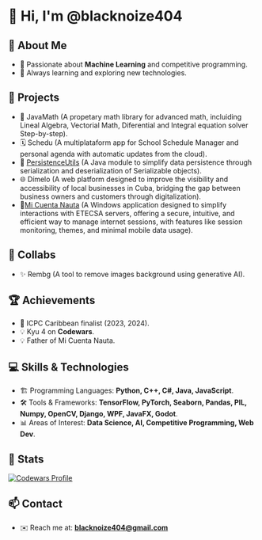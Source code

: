 # 👋 Hi, I'm @blacknoize404

## 🚀 About Me
- 🤖 Passionate about **Machine Learning** and competitive programming.
- 📌 Always learning and exploring new technologies.

## 🧱 Projects
- 🔢 JavaMath (A propetary math library for advanced math, incluiding Lineal Algebra, Vectorial Math, Diferential and Integral equation solver Step-by-step).
- 🗓️ Schedu (A multiplataform app for School Schedule Manager and personal agenda with automatic updates from the cloud).
- 💾 [PersistenceUtils](https://github.com/blacknoize404/PersistenceUtils) (A Java module to simplify data persistence through serialization and deserialization of Serializable objects).
- 🌐 Dímelo (A web platform designed to improve the visibility and accessibility of local businesses in Cuba, bridging the gap between business owners and customers through digitalization).
- 📡[Mi Cuenta Nauta](https://micuentanauta.github.io) (A Windows application designed to simplify interactions with ETECSA servers, offering a secure, intuitive, and efficient way to manage internet sessions, with features like session monitoring, themes, and minimal mobile data usage).

## 🤝 Collabs
- ✨ Rembg (A tool to remove images background using generative AI).

## 🏆 Achievements
- 🏅 ICPC Caribbean finalist (2023, 2024).
- 💡 Kyu 4 on **Codewars**.
- 💡 Father of Mi Cuenta Nauta.

## 💻 Skills & Technologies
- 🏗 Programming Languages: **Python, C++, C#, Java, JavaScript**.
- 🛠 Tools & Frameworks: **TensorFlow, PyTorch, Seaborn, Pandas, PIL, Numpy, OpenCV, Django, WPF, JavaFX, Godot**.
- 📊 Areas of Interest: **Data Science, AI, Competitive Programming, Web Dev**.

## 🔗 Stats
[![Codewars Profile](https://www.codewars.com/users/blacknoize404/badges/large)](https://www.codewars.com/users/blacknoize404)
<!---
 [![GitHub Stats](https://github-readme-stats.vercel.app/api?username=blacknoize404&show_icons=true)](https://github.com/blacknoize404)
--->
## 📫 Contact
- ✉️ Reach me at: **blacknoize404@gmail.com**
